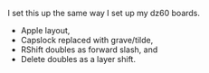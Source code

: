 I set this up the same way I set up my dz60 boards. 
- Apple layout,  
- Capslock replaced with grave/tilde,
- RShift doubles as forward slash, and 
- Delete doubles as a layer shift. 
